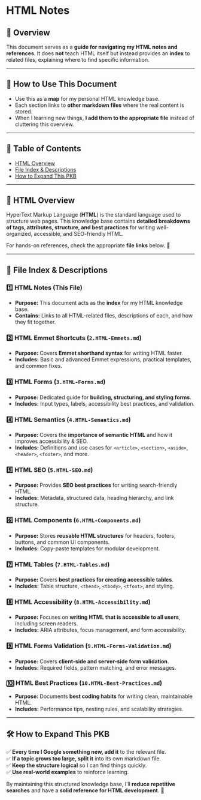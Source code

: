 # HTML Notes

## 📌 Overview

This document serves as a **guide for navigating my HTML notes and references**. It does **not** teach HTML itself but instead provides an **index** to related files, explaining where to find specific information.

---

## 📂 How to Use This Document

- Use this as a **map** for my personal HTML knowledge base.
- Each section links to **other markdown files** where the real content is stored.
- When I learning new things, **I add them to the appropriate file** instead of cluttering this overview.

---

## 📖 Table of Contents

- [HTML Overview](https://github.com/kyleweber-dev/devnotes/blob/main/notes/1.HTML/1.HTML-Notes.md#-html-overview)
- [File Index & Descriptions](#file-index--descriptions)
- [How to Expand This PKB](#how-to-expand-this-pkb)

---

## 📜 HTML Overview

HyperText Markup Language (**HTML**) is the standard language used to structure web pages. This knowledge base contains **detailed breakdowns of tags, attributes, structure, and best practices** for writing well-organized, accessible, and SEO-friendly HTML.

For hands-on references, check the appropriate **file links** below. 📂

---

## 📂 File Index & Descriptions

### **1️⃣ HTML Notes (This File)**

- **Purpose:** This document acts as the **index** for my HTML knowledge base.
- **Contains:** Links to all HTML-related files, descriptions of each, and how they fit together.

### **2️⃣ HTML Emmet Shortcuts (`2.HTML-Emmets.md`)**

- **Purpose:** Covers **Emmet shorthand syntax** for writing HTML faster.
- **Includes:** Basic and advanced Emmet expressions, practical templates, and common fixes.

### **3️⃣ HTML Forms (`3.HTML-Forms.md`)**

- **Purpose:** Dedicated guide for **building, structuring, and styling forms**.
- **Includes:** Input types, labels, accessibility best practices, and validation.

### **4️⃣ HTML Semantics (`4.HTML-Semantics.md`)**

- **Purpose:** Covers the **importance of semantic HTML** and how it improves accessibility & SEO.
- **Includes:** Definitions and use cases for `<article>`, `<section>`, `<aside>`, `<header>`, `<footer>`, and more.

### **5️⃣ HTML SEO (`5.HTML-SEO.md`)**

- **Purpose:** Provides **SEO best practices** for writing search-friendly HTML.
- **Includes:** Metadata, structured data, heading hierarchy, and link structure.

### **6️⃣ HTML Components (`6.HTML-Components.md`)**

- **Purpose:** Stores **reusable HTML structures** for headers, footers, buttons, and common UI components.
- **Includes:** Copy-paste templates for modular development.

### **7️⃣ HTML Tables (`7.HTML-Tables.md`)**

- **Purpose:** Covers **best practices for creating accessible tables**.
- **Includes:** Table structure, `<thead>`, `<tbody>`, `<tfoot>`, and styling.

### **8️⃣ HTML Accessibility (`8.HTML-Accessibility.md`)**

- **Purpose:** Focuses on **writing HTML that is accessible to all users**, including screen readers.
- **Includes:** ARIA attributes, focus management, and form accessibility.

### **9️⃣ HTML Forms Validation (`9.HTML-Forms-Validation.md`)**

- **Purpose:** Covers **client-side and server-side form validation**.
- **Includes:** Required fields, pattern matching, and error messages.

### **🔟 HTML Best Practices (`10.HTML-Best-Practices.md`)**

- **Purpose:** Documents **best coding habits** for writing clean, maintainable HTML.
- **Includes:** Performance tips, nesting rules, and scalability strategies.

---

## 🛠 How to Expand This PKB

✅ **Every time I Google something new, add it** to the relevant file.  
✅ **If a topic grows too large, split it** into its own markdown file.  
✅ **Keep the structure logical** so I can find things quickly.  
✅ **Use real-world examples** to reinforce learning.

By maintaining this structured knowledge base, I’ll **reduce repetitive searches** and have a **solid reference for HTML development**. 🚀
